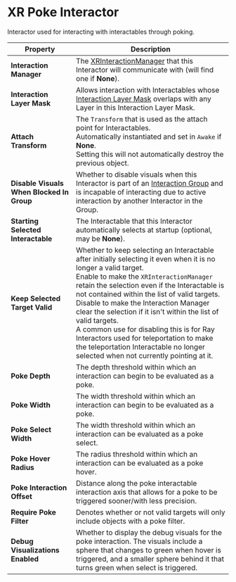 # XR Poke Interactor

Interactor used for interacting with interactables through poking.

| **Property** | **Description** |
|---|---|
| **Interaction Manager** | The [XRInteractionManager](xr-interaction-manager.md) that this Interactor will communicate with (will find one if **None**). |
| **Interaction Layer Mask** | Allows interaction with Interactables whose [Interaction Layer Mask](interaction-layers.md) overlaps with any Layer in this Interaction Layer Mask. |
| **Attach Transform** | The `Transform` that is used as the attach point for Interactables.<br />Automatically instantiated and set in `Awake` if **None**.<br />Setting this will not automatically destroy the previous object. |
| **Disable Visuals When Blocked In Group** | Whether to disable visuals when this Interactor is part of an [Interaction Group](xr-interaction-group.md) and is incapable of interacting due to active interaction by another Interactor in the Group. |
| **Starting Selected Interactable** | The Interactable that this Interactor automatically selects at startup (optional, may be **None**). |
| **Keep Selected Target Valid** | Whether to keep selecting an Interactable after initially selecting it even when it is no longer a valid target.<br />Enable to make the `XRInteractionManager` retain the selection even if the Interactable is not contained within the list of valid targets. Disable to make the Interaction Manager clear the selection if it isn't within the list of valid targets.<br />A common use for disabling this is for Ray Interactors used for teleportation to make the teleportation Interactable no longer selected when not currently pointing at it. |
| **Poke Depth** | The depth threshold within which an interaction can begin to be evaluated as a poke. |
| **Poke Width** | The width threshold within which an interaction can begin to be evaluated as a poke. |
| **Poke Select Width** | The width threshold within which an interaction can be evaluated as a poke select. |
| **Poke Hover Radius** | The radius threshold within which an interaction can be evaluated as a poke hover. |
| **Poke Interaction Offset** | Distance along the poke interactable interaction axis that allows for a poke to be triggered sooner/with less precision. |
| **Require Poke Filter** | Denotes whether or not valid targets will only include objects with a poke filter. |
| **Debug Visualizations Enabled** | Whether to display the debug visuals for the poke interaction. The visuals include a sphere that changes to green when hover is triggered, and a smaller sphere behind it that turns green when select is triggered. |